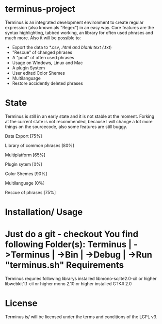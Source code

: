 terminus-project
================
Terminus is an integrated development environment to create regular expression (also known als "Regex") in an easy way.
Core features are the syntax highlighting, tabbed working, an library for often used phrases and much more. Also it will be possible to:
- Export the data to *.csv, *.html and blank text (*.txt)
- "Rescue" of changed phrases
- A "pool" of often used phrases
- Usage on Windows, Linux and Mac
- A plugin System
- User edited Color Shemes
- Multilanguage
- Restore accidently deleted phrases

State
================
Terminus is still in an early state and it is not stable at the moment. Forking at the current state is not recommended, because I will change
a lot more things on the sourcecode, also some features are still buggy.

Data Export [75%]

Library of common phrases [80%]

Multiplatform [65%]

Plugin sytem [0%]

Color Shemes [90%]

Multilanguage [0%]

Rescue of phrases [75%]

Installation/ Usage
================
Just do a git - checkout
You find following Folder(s):
Terminus
|
->Terminus
	|
	->Bin
	     |
	     ->Debug
		    |
		    ->Run "terminus.sh"
Requirements
================
Terminus requries following librarys installed
libmono-sqlite2.0-cil or higher
libwebkit1.1-cil or higher
mono 2.10 or higher
installed GTK# 2.0

License
================
Terminus is/ will be licensed under the terms and conditions of the LGPL v3.
